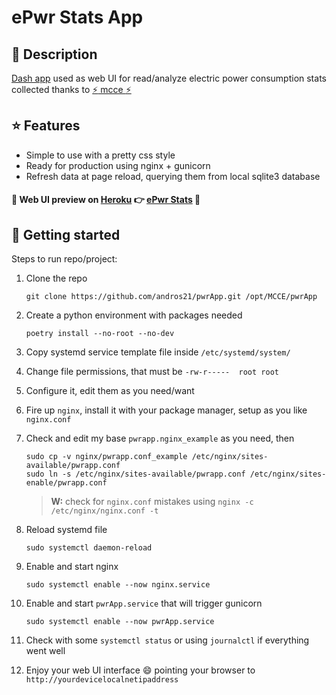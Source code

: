 # ePwr Stats App

## :blue_book: Description

[Dash app](https://plotly.com/) used as web UI for read/analyze electric power consumption stats collected thanks to [:zap: mcce :zap:](https://github.com/andros21/mcce)

## :star: Features

* Simple to use with a pretty css style
* Ready for production using nginx + gunicorn
* Refresh data at page reload, querying them from local sqlite3 database

#### :rotating_light:  Web UI preview on [Heroku](https://heroku.com/) :point_right: [ePwr Stats](https://epwr-stats.herokuapp.com/)  :rotating_light:

## :rocket: Getting started

Steps to run repo/project:

1. Clone the repo
   ```
   git clone https://github.com/andros21/pwrApp.git /opt/MCCE/pwrApp
   ```
2. Create a python environment with packages needed
   ```
   poetry install --no-root --no-dev
   ```
3. Copy systemd service template file inside `/etc/systemd/system/`
5. Change file permissions, that must be `-rw-r-----  root root`
6. Configure it, edit them as you need/want
7. Fire up `nginx`, install it with your package manager, setup as you like `nginx.conf`
8. Check and edit my base `pwrapp.nginx_example` as you need, then
   ```
   sudo cp -v nginx/pwrapp.conf_example /etc/nginx/sites-available/pwrapp.conf
   sudo ln -s /etc/nginx/sites-available/pwrapp.conf /etc/nginx/sites-enable/pwrapp.conf
   ```

   > **W:** check for `nginx.conf` mistakes using `nginx -c /etc/nginx/nginx.conf -t`
9. Reload systemd file
   ```
   sudo systemctl daemon-reload
   ```
10. Enable and start nginx
    ```
    sudo systemctl enable --now nginx.service
    ```
11. Enable and start `pwrApp.service` that will trigger gunicorn
    ```
    sudo systemctl enable --now pwrApp.service
    ```
12. Check with some `systemctl status` or using `journalctl` if everything went well
13. Enjoy your web UI interface :smile: pointing your browser to `http://yourdevicelocalnetipaddress`
